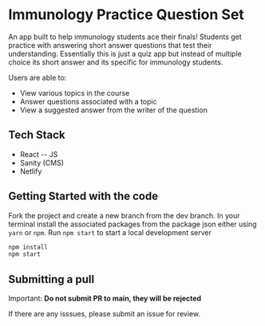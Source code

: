 # Immunology Practice Question Set

An app built to help immunology students ace their finals! Students get practice with answering short answer questions that test their understanding. Essentially this is just a quiz app but instead of multiple choice its short answer and its specific for immunology students.

Users are able to:

- View various topics in the course
- Answer questions associated with a topic
- View a suggested answer from the writer of the question

## Tech Stack

- React -- JS
- Sanity (CMS)
- Netlify

## Getting Started with the code

Fork the project and create a new branch from the dev branch. In your terminal install the associated packages from the package json either using `yarn` or `npm`. Run `npm start` to start a local development server

```bash
npm install
npm start
```

## Submitting a pull

Important:
**Do not submit PR to main, they will be rejected**

If there are any isssues, please submit an issue for review.
